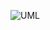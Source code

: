 ![UML](https://user-images.githubusercontent.com/79446137/197178848-07b87cfd-dc11-4809-9baa-cfe2dca7c267.png)
